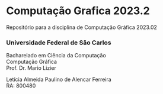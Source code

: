 # Computação Grafica 2023.2
Repositório para a disciplina de Computação Gráfica 2023.02

### Universidade Federal de São Carlos
Bacharelado em Ciência da Computação <br>
Computação Gráfica <br>
Prof. Dr. Mario Lizier

Letícia Almeida Paulino de Alencar Ferreira <br> RA: 800480